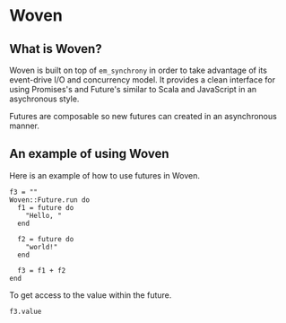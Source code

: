 # Woven

## What is Woven?

Woven is built on top of `em_synchrony` in order to take advantage of its event-drive I/O and concurrency model.
It provides a clean interface for using Promises's and Future's similar to Scala and JavaScript in an asychronous style.

Futures are composable so new futures can created in an asynchronous manner.

## An example of using Woven
Here is an example of how to use futures in Woven.
```
f3 = ""
Woven::Future.run do
  f1 = future do
    "Hello, " 
  end

  f2 = future do
    "world!"
  end

  f3 = f1 + f2
end
```

To get access to the value within the future.
```
f3.value
```
